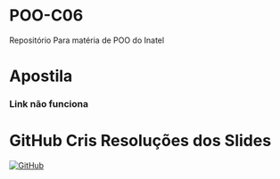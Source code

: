 # POO-C06
Repositório Para matéria de POO do Inatel
# Apostila 
### Link não funciona
# GitHub Cris Resoluções dos Slides
[![GitHub](https://img.shields.io/badge/GitHub-100000?style=for-the-badge&logo=github&logoColor=white)](https://github.com/chrislima-inatel/C206_C125)
